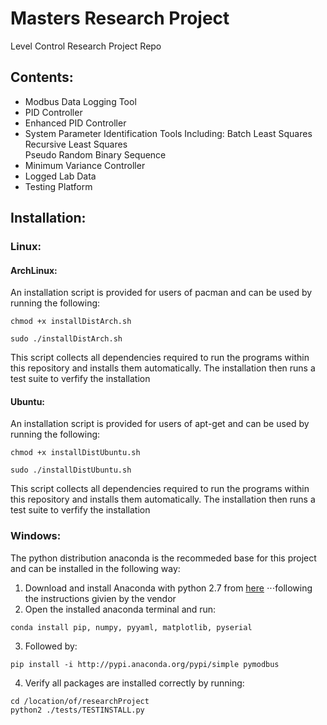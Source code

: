 # Masters Research Project
Level Control Research Project Repo


## Contents:
* Modbus Data Logging Tool
* PID Controller
* Enhanced PID Controller
* System Parameter Identification Tools Including: 
 Batch Least Squares  
 Recursive Least Squares  
 Pseudo Random Binary Sequence
* Minimum Variance Controller  
* Logged Lab Data
* Testing Platform


## Installation:
### Linux:
#### ArchLinux:
An installation script is provided for users of pacman and can be used by
running the following:
```
chmod +x installDistArch.sh
```
```
sudo ./installDistArch.sh
```
This script collects all dependencies required to run the programs within this 
repository and installs them automatically. The installation then runs a test 
suite to verfify the installation

#### Ubuntu:
An installation script is provided for users of apt-get and can be used by
running the following:
```
chmod +x installDistUbuntu.sh
```
```
sudo ./installDistUbuntu.sh
```
This script collects all dependencies required to run the programs within this 
repository and installs them automatically. The installation then runs a test 
suite to verfify the installation

### Windows:
The python distribution anaconda is the recommeded base for this project and
can be installed in the following way:

1. Download and install Anaconda with python 2.7 from [here](https://www.continuum.io/downloads)
⋅⋅⋅following the instructions givien by the vendor
2. Open the installed anaconda terminal and run:
```
conda install pip, numpy, pyyaml, matplotlib, pyserial
```
3. Followed by:
```
pip install -i http://pypi.anaconda.org/pypi/simple pymodbus
```
4. Verify all packages are installed correctly by running:
```
cd /location/of/researchProject
python2 ./tests/TESTINSTALL.py
```